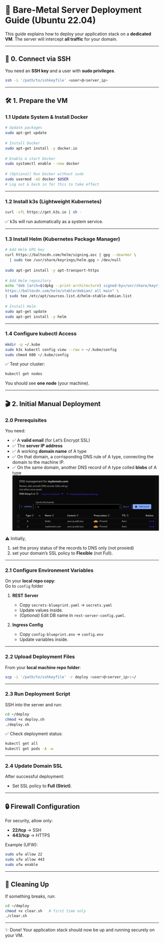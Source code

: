 # 🚀 Bare-Metal Server Deployment Guide (Ubuntu 22.04)

This guide explains how to deploy your application stack on a **dedicated VM**.
The server will intercept **all traffic** for your domain.

---

## 🔑 0. Connect via SSH

You need an **SSH key** and a user with **sudo privileges**.

```bash
ssh -i '/path/to/sshkeyfile' <user>@<server_ip>
```

---

## 🛠️ 1. Prepare the VM

### 1.1 Update System & Install Docker

```bash
# Update packages
sudo apt-get update

# Install Docker
sudo apt-get install -y docker.io

# Enable & start Docker
sudo systemctl enable --now docker

# (Optional) Run Docker without sudo
sudo usermod -aG docker $USER
# Log out & back in for this to take effect
```

---

### 1.2 Install k3s (Lightweight Kubernetes)

```bash
curl -sfL https://get.k3s.io | sh -
```

✅ k3s will run automatically as a system service.

---

### 1.3 Install Helm (Kubernetes Package Manager)

```bash
# Add Helm GPG key
curl https://baltocdn.com/helm/signing.asc | gpg --dearmor \
  | sudo tee /usr/share/keyrings/helm.gpg > /dev/null

sudo apt-get install -y apt-transport-https

# Add Helm repository
echo "deb [arch=$(dpkg --print-architecture) signed-by=/usr/share/keyrings/helm.gpg] \
https://baltocdn.com/helm/stable/debian/ all main" \
| sudo tee /etc/apt/sources.list.d/helm-stable-debian.list

# Install Helm
sudo apt-get update
sudo apt-get install -y helm
```

---

### 1.4 Configure kubectl Access

```bash
mkdir -p ~/.kube
sudo k3s kubectl config view --raw > ~/.kube/config
sudo chmod 600 ~/.kube/config
```

✅ Test your cluster:

```bash
kubectl get nodes
```

You should see **one node** (your machine).

---

## 🎬 2. Initial Manual Deployment

### 2.0 Prerequisites

You need:

* ✅ A **valid email** (for Let’s Encrypt SSL)
* ✅ The **server IP address**
* ✅ A working **domain name** of A type
* ✅ On that domain, a corrisponding DNS rule of A type, connecting the domain to the machine IP.
* ✅ On the same domain, another DNS record of A type colled **blobs** of A type
![A screenshot of a DNS management panel for mydomain.com, showing two A type DNS records. One record has the name 'mydomain.com' and the other is for a subdomain named 'blobs'. Both records point to the IP address](DNS_records.jpg)

⚠️ Initially,

   1. set the proxy status of the records to DNS only (not proxied)
   2. set your domain’s SSL policy to **Flexible** (not Full).

---

### 2.1 Configure Environment Variables

On your **local repo copy**:\
 Go to `config` folder

1. **REST Server**

   * Copy `secrets-blueprint.yaml` → `secrets.yaml`
   * Update values inside.
   * *(Optional)* Edit DB name in `rest-server-config.yaml`.

2. **Ingress Config**

   * Copy `config-blueprint.env` → `config.env`
   * Update variables inside.

---

### 2.2 Upload Deployment Files

From your **local machine repo folder**:

```bash
scp -i '/path/to/sshkeyfile' -r deploy <user>@<server_ip>:~/
```

---

### 2.3 Run Deployment Script

SSH into the server and run:

```bash
cd ~/deploy
chmod +x deploy.sh
./deploy.sh
```

✅ Check deployment status:

```bash
kubectl get all
kubectl get pods -A -w
```

---

### 2.4 Update Domain SSL

After successful deployment:

* Set SSL policy to **Full (Strict)**.

---

## 🔒 Firewall Configuration

For security, allow only:

* **22/tcp** → SSH
* **443/tcp** → HTTPS

Example (UFW):

```bash
sudo ufw allow 22
sudo ufw allow 443
sudo ufw enable
```

---

## 🧹 Cleaning Up

If something breaks, run:

```bash
cd ~/deploy
chmod +x clear.sh   # first time only
./clear.sh
```

---

✨ Done! Your application stack should now be up and running securely on your VM.

